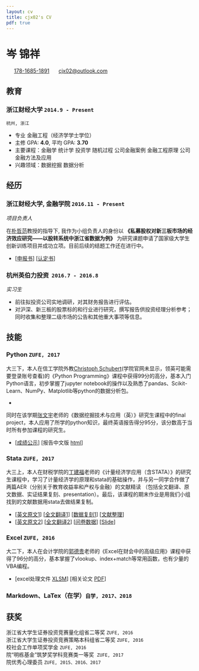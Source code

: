 ```yaml
---
layout: cv
title: cjx02's CV
pdf: true
---
```

# __岑__ 锦祥

<div id="webaddress">
<i class="fi-home" style="margin-left:1em"></i>
<a href="17816851891" style="margin-left:0.5em">178-1685-1891</a>
<i class="fi-mail" style="margin-left:1em"></i>
<a href="cjx02@outlook.com" style="margin-left:0.5em">cjx02@outlook.com</a>
</div>

## 教育

### __浙江财经大学__ `2014.9 - Present`
```
杭州, 浙江
```
- 专业 金融工程（经济学学士学位）
- 主修 GPA: __4.0__, 平均 GPA: __3.70__
- 主要课程：金融学 统计学 投资学 随机过程 公司金融案例 金融工程原理 公司金融方法及应用
- 兴趣领域：数据挖掘 数据分析




## 经历

### __浙江财经大学, 金融学院__ `2016.11 - Present`
_项目负责人_<br>

在[朴哲范](http://jrxy.zufe.edu.cn/info/2056/1211.htm)教授的指导下, 我作为小组负责人的身份以 __《私募股权对新三板市场的经济效应研究——以股转系统中浙江省数据为例》__ 为研究课题申请了国家级大学生创新训练项目并成功立项。目前后续的结题工作还在进行中。

- [[申报书](assets/20160515【正式上交教育部最终版】申报书.pdf)] [[认定书](assets/认定书底稿.jpg)] 

### __杭州英伯力投资__  `2016.7 - 2016.8`
_实习生_<br>
- 前往拟投资公司实地调研，对其财务报告进行评估。
- 对沪深、新三板的股票标的和行业进行研究，撰写报告供投资经理分析参考；同时收集和整理二级市场的公告和其他重大事项等信息。





## 技能

### __Python__ `ZUFE, 2017` <br>
大三下，本人在信工学院外教[Christoph Schubert](https://www.linkedin.com/in/christophschubert/)(学院官网未显示，领英可能需要登录账号查看)的《Python Programming》课程中获得99分的高分，基本入门Python语言，初步掌握了jupyter notebook的操作以及熟悉了pandas、Scikit-Learn、NumPy、Matplotlib等python的数据分析包。

-

同时在该学期[张文宇](http://info.zufe.edu.cn/info/1049/5085.htm)老师的《数据挖掘技术与应用（英）》研究生课程中的final project，本人应用了所学的python知识，最终英语报告得分95分，该分数高于当时所有参加课程的研究生。

- [[成绩公示](assets/成绩公示.png)] [报告中文版 [html](assets/【定稿】机器学习中特征工程在中国股票市场的应用——基于沪深300指数日度数据.html)]
### __Stata__ `ZUFE, 2017` <br>

大三上，本人在财税学院的[丁建福](http://cz.zufe.edu.cn/info/1077/5865.htm)老师的《计量经济学应用（含STATA）》的研究生课程中，学习了计量经济学的原理和stata的基础操作，并与另一同学合作做了两篇AER（分别关于教育收益率和产权与金融）的文献精读 （包括全文翻译、原文数据、实证结果复刻、presentation）。最后，该课程的期末作业是用我们小组找到的文献数据用stata去做结果复制。

- [[英文原文1](assets/2%20Returns%20to%20Educaiton%20Evidence%20from%20U.K.%20Twins.pdf)] [[全文翻译1](assets/【翻译】教育收益_基于英国双胞胎数据.docx)] [[数据复刻1](assets/【复刻】代码%2B数据结果.pdf)] [[文献整理](assets/文献整理.pdf)]
- [[英文原文2](assets/Property%20Rights%20and%20Finance.pdf)] [[全文翻译2](assets/【修订版】产权与融资.docx)] [[问卷数据](assets/ebrd_que.pdf)] [[Slide](assets/产权与金融.pdf)]
### __Excel__ `ZUFE, 2016` <br>

大二下，本人在会计学院的[郭德贵](http://zjacc.zufe.edu.cn/info/1182/2588.htm)老师的《Excel在财会中的高级应用》课程中获得了96分的高分，基本掌握了vlookup、index+match等常用函数，也有少量的VBA编程。

- [excel处理文件 [XLSM](assets/样本相关数据（20141001-20160414）.xlsm)] [相关论文 [PDF](assets/上市公司股票简称更改效应研究%20.pdf)]
### __Markdown__、__LaTex__（在学）`自学, 2017、2018` <br>



## 获奖


浙江省大学生证券投资竞赛量化组省二等奖 `ZUFE, 2016` <br>
浙江省大学生证券投资竞赛策略本科组省二等奖 `ZUFE, 2016` <br>
校社会工作单项奖学金 `ZUFE, 2016` <br>
院“明栋基金”筑梦奖学科竞赛类一等奖  `ZUFE, 2017` <br>
院优秀心理委员 `ZUFE, 2015、2016、2017` <br>

<!-- ### Footer

Last updated: May 2013 -->
